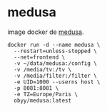 # medusa

image docker de [medusa](https://github.com/pymedusa/Medusa).


```shell
docker run -d --name medusa \
  --restart=unless-stopped \
  --net=frontend \
  -v ~/data/medusa:/config \
  -v /media/tv:/tv \
  -v /media/filter:/filter \
  -e UID=1000 --userns host \
  -p 8081:8081 \
  -e TZ=Europe/Paris \
  obyy/medusa:latest

```


